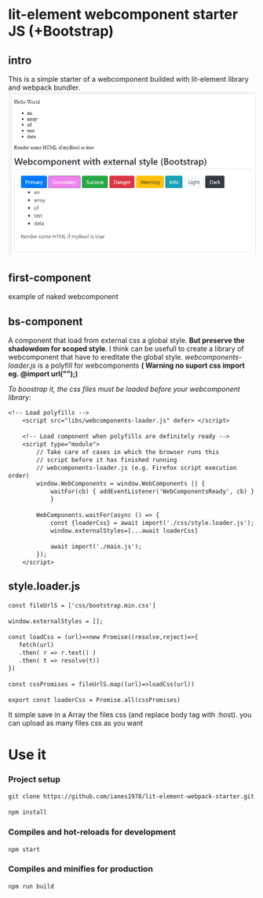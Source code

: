 # lit-element webcomponent starter JS (+Bootstrap)

## intro
This is a simple starter of a webcomponent builded with lit-element library and webpack bundler.
![screen](https://github.com/ianes1978/lit-element-webpack-starter/blob/master/images/screenshot.PNG)

## first-component
example of naked webcomponent

## bs-component
A component that load from external css a global style.
**But preserve the shadowdom for scoped style**.
I think can be usefull to create a library of webcomponent that have to ereditate the global style.
*webcomponents-loader.js* is a polyfill for webcomponents
**( Warning no suport css import eg. @import url("");)**

*To boostrap it, the css files must be loaded before your webcomponent library:*
```
<!-- Load polyfills -->
    <script src="libs/webcomponents-loader.js" defer> </script>

    <!-- Load component when polyfills are definitely ready -->
    <script type="module">
        // Take care of cases in which the browser runs this
        // script before it has finished running 
        // webcomponents-loader.js (e.g. Firefox script execution order)
        window.WebComponents = window.WebComponents || {
            waitFor(cb) { addEventListener('WebComponentsReady', cb) }
            }

        WebComponents.waitFor(async () => {
            const {loaderCss} = await import('./css/style.loader.js');
            window.externalStyles=[...await loaderCss]

            await import('./main.js');
        });
    </script>
```

## style.loader.js
```
const fileUrlS = ['css/bootstrap.min.css'] 

window.externalStyles = [];

const loadCss = (url)=>new Promise((resolve,reject)=>{
   fetch(url)
   .then( r => r.text() )
   .then( t => resolve(t))
})

const cssPromises = fileUrlS.map((url)=>loadCss(url))

export const loaderCss = Promise.all(cssPromises)
```
It simple save in a Array the files css (and replace body tag with :host). you can upload as many files css as you want

# Use it
### Project setup
```
git clone https://github.com/ianes1978/lit-element-webpack-starter.git

npm install
```

### Compiles and hot-reloads for development
```
npm start
```

### Compiles and minifies for production
```
npm run build
```

